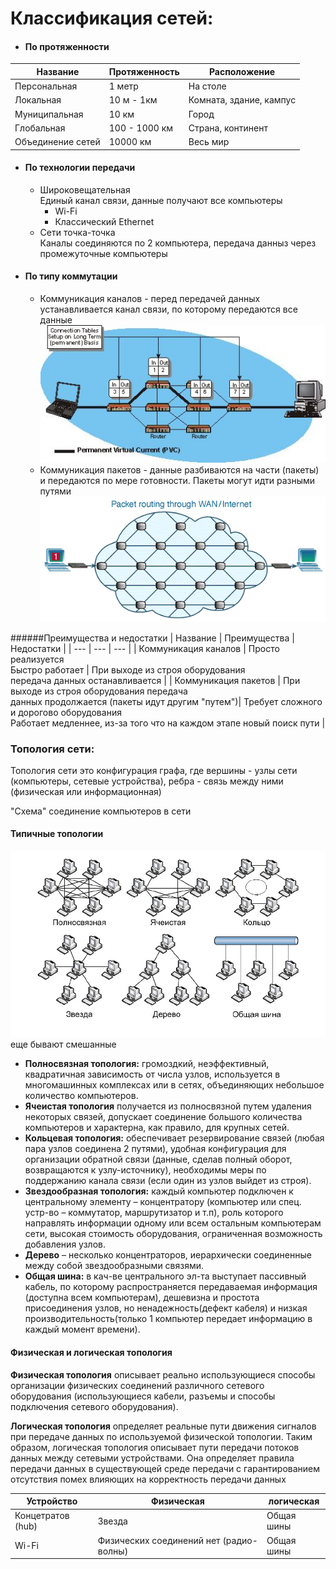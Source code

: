 # Классификация сетей:

*   ####  [](https://github.com/slogger/urfu-library/blob/master/2/net/1.%20%D0%9A%D0%BB%D0%B0%D1%81%D1%81%D0%B8%D1%84%D0%B8%D0%BA%D0%B0%D1%86%D0%B8%D1%8F%20%D1%81%D0%B5%D1%82%D0%B5%D0%B9.%20%D0%A2%D0%BE%D0%BF%D0%BE%D0%BB%D0%BE%D0%B3%D0%B8%D0%B8.md#%D0%BF%D0%BE-%D0%BF%D1%80%D0%BE%D1%82%D1%8F%D0%B6%D0%B5%D0%BD%D0%BD%D0%BE%D1%81%D1%82%D0%B8) По протяженности
    

| Название | Протяженность | Расположение |
| --- | --- | --- |
| Персональная | 1 метр | На столе |
| Локальная | 10 м - 1км | Комната, здание, кампус |
| Муниципальная | 10 км | Город |
| Глобальная | 100 - 1000 км | Страна, континент |
| Объединение сетей | 10000 км | Весь мир |

*   ####  [](https://github.com/slogger/urfu-library/blob/master/2/net/1.%20%D0%9A%D0%BB%D0%B0%D1%81%D1%81%D0%B8%D1%84%D0%B8%D0%BA%D0%B0%D1%86%D0%B8%D1%8F%20%D1%81%D0%B5%D1%82%D0%B5%D0%B9.%20%D0%A2%D0%BE%D0%BF%D0%BE%D0%BB%D0%BE%D0%B3%D0%B8%D0%B8.md#%D0%BF%D0%BE-%D1%82%D0%B5%D1%85%D0%BD%D0%BE%D0%BB%D0%BE%D0%B3%D0%B8%D0%B8-%D0%BF%D0%B5%D1%80%D0%B5%D0%B4%D0%B0%D1%87%D0%B8) По технологии передачи
    
    *   Широковещательная  
        Единый канал связи, данные получают все компьютеры
        *   Wi-Fi
        *   Классический Ethernet
    *   Сети точка-точка  
        Каналы соединяются по 2 компьютера, передача данныз через промежуточные компьютеры
*   ####  [](https://github.com/slogger/urfu-library/blob/master/2/net/1.%20%D0%9A%D0%BB%D0%B0%D1%81%D1%81%D0%B8%D1%84%D0%B8%D0%BA%D0%B0%D1%86%D0%B8%D1%8F%20%D1%81%D0%B5%D1%82%D0%B5%D0%B9.%20%D0%A2%D0%BE%D0%BF%D0%BE%D0%BB%D0%BE%D0%B3%D0%B8%D0%B8.md#%D0%BF%D0%BE-%D1%82%D0%B8%D0%BF%D1%83-%D0%BA%D0%BE%D0%BC%D0%BC%D1%83%D1%82%D0%B0%D1%86%D0%B8%D0%B8) По типу коммутации
    
    *   Коммуникация каналов - перед передачей данных устанавливается канал связи, по которому передаются все данные  
         [ ![Коммуникация каналов](/images/9724530fcb47432d88ce31ebbcc129bb) ](https://camo.githubusercontent.com/8fd4bf8b389b9e9559ef86857bf805ecf89c8f70/687474703a2f2f7777772e616c74686f732e636f6d2f53616d706c655f4469616772616d732f61675f5056435f6f7065726174696f6e5f6c6f775f7265732e6a7067) 
    *   Коммуникация пакетов - данные разбиваются на части (пакеты) и передаются по мере готовности. Пакеты могут идти разными путями  
         [ ![Коммуникация пакетов](/images/9503f061ad9a426973e7e6c30253155e) ](https://camo.githubusercontent.com/a2e11c33e003b213d02e82cf422f6170ce302243/687474703a2f2f7777772e6f6372636f6d707574696e672e6f72672e756b2f696d616765732f7061636b65745f737769746368696e672e676966) 

######Преимущества и недостатки | Название | Преимущества | Недостатки | | --- | --- | --- | | Коммуникация каналов | Просто реализуется  
Быстро работает | При выходе из строя оборудования  
передача данных останавливается | | Коммуникация пакетов | При выходе из строя оборудования передача  
данных продолжается (пакеты идут другим "путем")| Требует сложного и дорогово оборудования  
Работает медленнее, из-за того что на каждом этапе новый поиск пути |

###  [](https://github.com/slogger/urfu-library/blob/master/2/net/1.%20%D0%9A%D0%BB%D0%B0%D1%81%D1%81%D0%B8%D1%84%D0%B8%D0%BA%D0%B0%D1%86%D0%B8%D1%8F%20%D1%81%D0%B5%D1%82%D0%B5%D0%B9.%20%D0%A2%D0%BE%D0%BF%D0%BE%D0%BB%D0%BE%D0%B3%D0%B8%D0%B8.md#%D1%82%D0%BE%D0%BF%D0%BE%D0%BB%D0%BE%D0%B3%D0%B8%D1%8F-%D1%81%D0%B5%D1%82%D0%B8) Топология сети:

Топология сети это конфигурация графа, где вершины - узлы сети (компьютеры, сетевые устройства), ребра - связь между ними (физическая или информационная)

"Схема" соединение компьютеров в сети

####  [](https://github.com/slogger/urfu-library/blob/master/2/net/1.%20%D0%9A%D0%BB%D0%B0%D1%81%D1%81%D0%B8%D1%84%D0%B8%D0%BA%D0%B0%D1%86%D0%B8%D1%8F%20%D1%81%D0%B5%D1%82%D0%B5%D0%B9.%20%D0%A2%D0%BE%D0%BF%D0%BE%D0%BB%D0%BE%D0%B3%D0%B8%D0%B8.md#%D1%82%D0%B8%D0%BF%D0%B8%D1%87%D0%BD%D1%8B%D0%B5-%D1%82%D0%BE%D0%BF%D0%BE%D0%BB%D0%BE%D0%B3%D0%B8%D0%B8) Типичные топологии

 [ ![](/images/3c76be74b7b69169add0a385257da689) ](https://camo.githubusercontent.com/5ab66b0c624ef2a702666e98faebb22cbe0ef348/687474703a2f2f686162726173746f726167652e6f72672f66696c65732f6133342f6165652f6364362f61333461656563643639336334313737616633383635333765306238663231352e706e67) еще бывают смешанные

*    **Полносвязная топология:** громоздкий, неэффективный, квадратичная зависимость от числа узлов, используется в многомашинных комплексах или в сетях, объединяющих небольшое количество компьютеров.
*    **Ячеистая топология** получается из полносвязной путем удаления некоторых связей, допускает соединение большого количества компьютеров и характерна, как правило, для крупных сетей.
*    **Кольцевая топология:** обеспечивает резервирование связей (любая пара узлов соединена 2 путями), удобная конфигурация для организации обратной связи (данные, сделав полный оборот, возвращаются к узлу-источнику), необходимы меры по поддержанию канала связи (если один из узлов выйдет из строя).
*    **Звездообразная топология:** каждый компьютер подключен к центральному элементу – концентратору (компьютер или спец. устр-во – коммутатор, маршрутизатор и т.п), роль которого направлять информации одному или всем остальным компьютерам сети, высокая стоимость оборудования, ограниченная возможность добавления узлов.
*    **Дерево** – несколько концентраторов, иерархически соединенные между собой звездообразными связями.
*    **Общая шина:** в кач-ве центрального эл-та выступает пассивный кабель, по которому распространяется передаваемая информация (доступна всем компьютерам), дешевизна и простота присоединения узлов, но ненадежность(дефект кабеля) и низкая производительность(только 1 компьютер передает информацию в каждый момент времени).

####  [](https://github.com/slogger/urfu-library/blob/master/2/net/1.%20%D0%9A%D0%BB%D0%B0%D1%81%D1%81%D0%B8%D1%84%D0%B8%D0%BA%D0%B0%D1%86%D0%B8%D1%8F%20%D1%81%D0%B5%D1%82%D0%B5%D0%B9.%20%D0%A2%D0%BE%D0%BF%D0%BE%D0%BB%D0%BE%D0%B3%D0%B8%D0%B8.md#%D1%84%D0%B8%D0%B7%D0%B8%D1%87%D0%B5%D1%81%D0%BA%D0%B0%D1%8F-%D0%B8-%D0%BB%D0%BE%D0%B3%D0%B8%D1%87%D0%B5%D1%81%D0%BA%D0%B0%D1%8F-%D1%82%D0%BE%D0%BF%D0%BE%D0%BB%D0%BE%D0%B3%D0%B8%D1%8F) Физическая и логическая топология

 **Физическая топология** описывает реально использующиеся способы организации физических соединений различного сетевого оборудования (использующиеся кабели, разъемы и способы подключения сетевого оборудования).

 **Логическая топология** определяет реальные пути движения сигналов при передаче данных по используемой физической топологии. Таким образом, логическая топология описывает пути передачи потоков данных между сетевыми устройствами. Она определяет правила передачи данных в существующей среде передачи с гарантированием отсутствия помех влияющих на корректность передачи данных

| Устройство | Физическая | логическая |
| --- | --- | --- |
| Концетратов (hub) | Звезда | Общая шины |
| Wi-Fi | Физических соединений нет (радио-волны) | Общая шины |